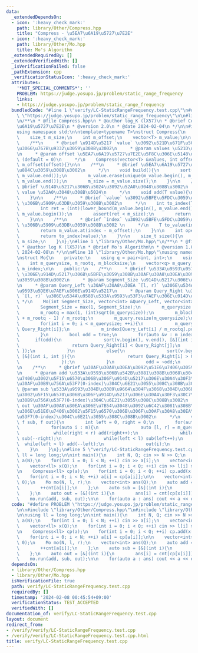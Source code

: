 ```yaml
---
data:
  _extendedDependsOn:
  - icon: ':heavy_check_mark:'
    path: library/Other/Compress.hpp
    title: "Compress - \u5EA7\u6A19\u5727\u7E2E"
  - icon: ':heavy_check_mark:'
    path: library/Other/Mo.hpp
    title: Mo's Algorithm
  _extendedRequiredBy: []
  _extendedVerifiedWith: []
  _isVerificationFailed: false
  _pathExtension: cpp
  _verificationStatusIcon: ':heavy_check_mark:'
  attributes:
    '*NOT_SPECIAL_COMMENTS*': ''
    PROBLEM: https://judge.yosupo.jp/problem/static_range_frequency
    links:
    - https://judge.yosupo.jp/problem/static_range_frequency
  bundledCode: "#line 1 \"verify/LC-StaticRangeFrequency.test.cpp\"\n#define PROBLEM\
    \ \"https://judge.yosupo.jp/problem/static_range_frequency\"\n\n#line 1 \"library/Other/Compress.hpp\"\
    \n/**\n * @file Compress.hpp\n * @author log_K (lX57)\n * @brief Compress - \u5EA7\
    \u6A19\u5727\u7E2E\n * @version 2.0\n * @date 2024-02-04\n */\n\n#include <bits/stdc++.h>\n\
    using namespace std;\n\ntemplate<typename T>\nstruct Compress{\n    private:\n\
    \    size_t m_size;\n    int m_offset;\n    vector<T> m_value;\n\n    public:\n\
    \    /**\n     * @brief \u914D\u5217 `value` \u3092\u521D\u671F\u5024\u3068\u3057\
    \u3066\u767B\u9332\u3059\u308B\u3002\n     * @param values \u521D\u671F\u914D\u5217\
    \n     * @param offset \u5EA7\u6A19\u5727\u7E2E\u5F8C\u306E\u5148\u982D\u306E\u5024\
    \ (default = 0)\n     */\n    Compress(vector<T> &values, int offset = 0) : m_value(values),\
    \ m_offset(offset){}\n\n    /**\n     * @brief \u5EA7\u6A19\u5727\u7E2E\u3092\u5B9F\
    \u884C\u3059\u308B\u3002\n     */\n    void build(){\n        sort(m_value.begin(),\
    \ m_value.end());\n        m_value.erase(unique(m_value.begin(), m_value.end()),\
    \ m_value.end());\n        m_size = m_value.size();\n    }\n\n    /**\n     *\
    \ @brief \u914D\u5217\u306B\u5024\u3092\u52A0\u3048\u308B\u3002\n     * @param\
    \ value \u52A0\u3048\u308B\u5024\n     */\n    void add(T value){\n        m_value.push_back(value);\n\
    \    }\n\n    /**\n     * @brief `value` \u3092\u5BFE\u5FDC\u3059\u308B `index`\
    \ \u306B\u5909\u63DB\u3059\u308B\u3002\n     */\n    int to_index(T value){\n\
    \        int ret = (int)(lower_bound(m_value.begin(), m_value.end(), value) -\
    \ m_value.begin());\n        assert(ret < m_size);\n        return ret + m_offset;\n\
    \    }\n\n    /**\n     * @brief `index` \u3092\u5BFE\u5FDC\u3059\u308B `value`\
    \ \u306B\u5909\u63DB\u3059\u308B\u3002 \n     */\n    T to_value(int index){\n\
    \        return m_value.at(index - m_offset);\n    }\n\n    int operator[](T value){\n\
    \        return to_index(value);\n    }\n\n    size_t size(){\n        return\
    \ m_size;\n    }\n};\n#line 1 \"library/Other/Mo.hpp\"\n/**\n * @file Mo.hpp\n\
    \ * @author log K (lX57)\n * @brief Mo's Algorithm\n * @version 1.0\n * @date\
    \ 2024-02-08\n */\n\n#line 10 \"library/Other/Mo.hpp\"\nusing namespace std;\n\
    \nstruct Mo{\n    private:\n    using q = pair<int, int>;\n    using f = function<void(int)>;\n\
    \    int m_querysize, m_rootq, m_blocksize;\n    vector<q> m_query;\n    vector<vector<int>>\
    \ m_index;\n\n    public:\n    /**\n     * @brief \u533A\u9593\u9577 `Segment_Size`\
    \ \u306E\u914D\u5217\u306B\u5BFE\u3059\u308B\u30AF\u30A8\u30EA\u3092\u767B\u9332\
    \u3059\u308B\u3002\n     * @param Segment_Size \u914D\u5217\u306E\u533A\u9593\u9577\
    \n     * @param Query_Left \u30AF\u30A8\u30EA `[l, r)` \u306E\u534A\u958B\u533A\
    \u9593\u5DE6\u7AEF\u306E\u914D\u5217\n     * @param Query_Right \u30AF\u30A8\u30EA\
    \ `[l, r)` \u306E\u534A\u958B\u533A\u9593\u53F3\u7AEF\u306E\u914D\u5217\n    \
    \ */\n    Mo(int Segment_Size, vector<int> &Query_Left, vector<int> &Query_Right){\n\
    \        Segment_Size = max(1, Segment_Size);\n        m_querysize = (int)Query_Left.size();\n\
    \        m_rootq = max(1, (int)sqrt(m_querysize));\n        m_blocksize = (Segment_Size\
    \ + m_rootq - 1) / m_rootq;\n        m_query.resize(m_querysize);\n        m_index.resize(m_blocksize);\n\
    \        for(int i = 0; i < m_querysize; ++i){\n            m_query[i] = {Query_Left[i],\
    \ Query_Right[i]};\n            m_index[Query_Left[i] / m_rootq].push_back(i);\n\
    \        }\n        bool odd = true;\n        for(auto &v : m_index){\n      \
    \      if(odd){\n                sort(v.begin(), v.end(), [&](int i, int j){\n\
    \                    return Query_Right[i] < Query_Right[j];\n               \
    \ });\n            }\n            else{\n                sort(v.begin(), v.end(),\
    \ [&](int i, int j){\n                    return Query_Right[i] > Query_Right[j];\n\
    \                });\n            }\n            odd = ~odd;\n        }\n    }\n\
    \n    /**\n     * @brief \u30AF\u30A8\u30EA\u3092\u51E6\u7406\u3059\u308B\u3002\
    \n     * @param add \u533A\u9593\u306B\u542B\u3081\u308B\u3068\u304D\u306E\u51E6\
    \u7406\u3002\u5F15\u6570\u306B\u306F\u914D\u5217\u306E\u30A4\u30F3\u30C7\u30C3\
    \u30AF\u30B9\u756A\u53F7(0-index)\u304C\u6E21\u3055\u308C\u308B\u3002\n     *\
    \ @param sub \u533A\u9593\u304B\u3089\u9664\u304F\u3068\u304D\u306E\u51E6\u7406\
    \u3002\u5F15\u6570\u306B\u306F\u914D\u5217\u306E\u30A4\u30F3\u30C7\u30C3\u30AF\
    \u30B9\u756A\u53F7(0-index)\u304C\u6E21\u3055\u308C\u308B\u3002\n     * @param\
    \ out \u30AF\u30A8\u30EA\u306E\u7B54\u3048\u3092\u6C42\u3081\u308B\u3068\u304D\
    \u306E\u51E6\u7406\u3002\u5F15\u6570\u306B\u306F\u30AF\u30A8\u30EA\u306E\u756A\
    \u53F7(0-index)\u304C\u6E21\u3055\u308C\u308B\u3002\n     */\n    void run(f add,\
    \ f sub, f out){\n        int left = 0, right = 0;\n        for(auto &m : m_index){\n\
    \            for(auto i : m){\n                auto [l, r] = m_query[i];\n   \
    \             while(right < r) add(right++);\n                while(right > r)\
    \ sub(--right);\n                while(left < l) sub(left++);\n              \
    \  while(left > l) add(--left);\n                out(i);\n            }\n    \
    \    }\n    }\n};\n#line 5 \"verify/LC-StaticRangeFrequency.test.cpp\"\n\nusing\
    \ ll = long long;\n\nint main(){\n    int N, Q; cin >> N >> Q;\n    vector<ll>\
    \ a(N);\n    for(int i = 0; i < N; ++i) cin >> a[i];\n    vector<int> l(Q), r(Q);\n\
    \    vector<ll> x(Q);\n    for(int i = 0; i < Q; ++i) cin >> l[i] >> r[i] >> x[i];\n\
    \n    Compress<ll> cp(a);\n    for(int i = 0; i < Q; ++i) cp.add(x[i]);\n    cp.build();\n\
    \    for(int i = 0; i < N; ++i) a[i] = cp[a[i]];\n\n    vector<int> cnt(cp.size(),\
    \ 0);\n    Mo mo(N, l, r);\n    vector<int> ans(Q);\n    auto add = [&](int i){\n\
    \        ++cnt[a[i]];\n    };\n    auto sub = [&](int i){\n        --cnt[a[i]];\n\
    \    };\n    auto out = [&](int i){\n        ans[i] = cnt[cp[x[i]]];\n    };\n\
    \    mo.run(add, sub, out);\n\n    for(auto a : ans) cout << a << endl;\n}\n"
  code: "#define PROBLEM \"https://judge.yosupo.jp/problem/static_range_frequency\"\
    \n\n#include \"library/Other/Compress.hpp\"\n#include \"library/Other/Mo.hpp\"\
    \n\nusing ll = long long;\n\nint main(){\n    int N, Q; cin >> N >> Q;\n    vector<ll>\
    \ a(N);\n    for(int i = 0; i < N; ++i) cin >> a[i];\n    vector<int> l(Q), r(Q);\n\
    \    vector<ll> x(Q);\n    for(int i = 0; i < Q; ++i) cin >> l[i] >> r[i] >> x[i];\n\
    \n    Compress<ll> cp(a);\n    for(int i = 0; i < Q; ++i) cp.add(x[i]);\n    cp.build();\n\
    \    for(int i = 0; i < N; ++i) a[i] = cp[a[i]];\n\n    vector<int> cnt(cp.size(),\
    \ 0);\n    Mo mo(N, l, r);\n    vector<int> ans(Q);\n    auto add = [&](int i){\n\
    \        ++cnt[a[i]];\n    };\n    auto sub = [&](int i){\n        --cnt[a[i]];\n\
    \    };\n    auto out = [&](int i){\n        ans[i] = cnt[cp[x[i]]];\n    };\n\
    \    mo.run(add, sub, out);\n\n    for(auto a : ans) cout << a << endl;\n}"
  dependsOn:
  - library/Other/Compress.hpp
  - library/Other/Mo.hpp
  isVerificationFile: true
  path: verify/LC-StaticRangeFrequency.test.cpp
  requiredBy: []
  timestamp: '2024-02-08 00:45:54+09:00'
  verificationStatus: TEST_ACCEPTED
  verifiedWith: []
documentation_of: verify/LC-StaticRangeFrequency.test.cpp
layout: document
redirect_from:
- /verify/verify/LC-StaticRangeFrequency.test.cpp
- /verify/verify/LC-StaticRangeFrequency.test.cpp.html
title: verify/LC-StaticRangeFrequency.test.cpp
---
```

